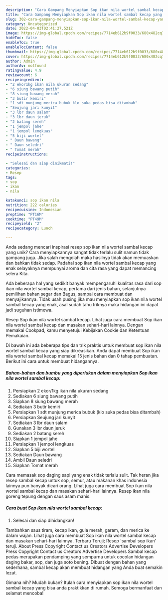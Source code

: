 ```yaml
---
description: "Cara Gampang Menyiapkan Sop ikan nila wortel sambal kecap yang Mantap"
title: "Cara Gampang Menyiapkan Sop ikan nila wortel sambal kecap yang Mantap"
slug: 302-cara-gampang-menyiapkan-sop-ikan-nila-wortel-sambal-kecap-yang-mantap
category: Uncategorized
date: 2022-04-03T02:41:27.521Z
image: https://img-global.cpcdn.com/recipes/7714eb612b9f0033/680x482cq70/sop-ikan-nila-wortel-sambal-kecap-foto-resep-utama.jpg
hideToc: false
enableToc: true
enableTocContent: false
thumbnail: https://img-global.cpcdn.com/recipes/7714eb612b9f0033/680x482cq70/sop-ikan-nila-wortel-sambal-kecap-foto-resep-utama.jpg
cover: https://img-global.cpcdn.com/recipes/7714eb612b9f0033/680x482cq70/sop-ikan-nila-wortel-sambal-kecap-foto-resep-utama.jpg
author: Admin
authorAv: notfound
ratingvalue: 4.9
reviewcount: 6
recipeingredient:
- "2 ekor1kg ikan nila ukuran sedang"
- "6 siung bawang putih"
- "8 siung bawang merah"
- "3 butir kemiri"
- "1 sdt munjung merica bubuk klo suka pedas bisa ditambah"
- "Seujung jari kunyit"
- "3 lbr daun salam"
- "3 lbr daun jeruk"
- "2 batang sereh"
- "1 jempol jahe"
- "1 jempol lengkuas"
- "5 biji wortel"
- " Daun bawang"
- " Daun seledri"
- " Tomat merah"
recipeinstructions:

- "Selesai dan siap dinikmati!"
categories:
- Resep
tags:
- sop
- ikan
- nila

katakunci: sop ikan nila 
nutrition: 222 calories
recipecuisine: Indonesian
preptime: "PT16M"
cooktime: "PT49M"
recipeyield: "2"
recipecategory: Lunch

---
```





Anda sedang mencari inspirasi resep sop ikan nila wortel sambal kecap yang unik? Cara menyiapkannya sangat tidak terlalu sulit namun tidak gampang juga. Jika salah mengolah maka hasilnya tidak akan memuaskan dan bahkan tidak sedap. Padahal sop ikan nila wortel sambal kecap yang enak selayaknya mempunyai aroma dan cita rasa yang dapat memancing selera Kita.





Ada beberapa hal yang sedikit banyak mempengaruhi kualitas rasa dari sop ikan nila wortel sambal kecap, pertama dari jenis bahan, selanjutnya pemilihan bahan segar dan Bagus, sampai cara membuat dan menyajikannya. Tidak usah pusing jika mau menyiapkan sop ikan nila wortel sambal kecap yang enak,      asal sudah tahu triknya maka hidangan ini dapat jadi suguhan istimewa.














Resep Sop ikan nila wortel sambal kecap. Lihat juga cara membuat Sop ikan nila wortel sambal kecap dan masakan sehari-hari lainnya. Dengan memakai Cookpad, kamu menyetujui Kebijakan Cookie dan Ketentuan Pemakaian.






Di bawah ini ada beberapa tips dan trik praktis untuk membuat sop ikan nila wortel sambal kecap yang siap dikreasikan. Anda dapat membuat Sop ikan nila wortel sambal kecap memakai 15 jenis bahan dan 0 tahap pembuatan. Berikut ini cara untuk membuat hidangannya.

<!--inarticleads1-->

##### Bahan-bahan dan bumbu yang diperlukan dalam menyiapkan Sop ikan nila wortel sambal kecap:

1. Persiapkan 2 ekor/1kg ikan nila ukuran sedang
1. Sediakan 6 siung bawang putih
1. Siapkan 8 siung bawang merah
1. Sediakan 3 butir kemiri
1. Persiapkan 1 sdt munjung merica bubuk (klo suka pedas bisa ditambah)
1. Persiapkan Seujung jari kunyit
1. Sediakan 3 lbr daun salam
1. Gunakan 3 lbr daun jeruk
1. Sediakan 2 batang sereh
1. Siapkan 1 jempol jahe
1. Persiapkan 1 jempol lengkuas
1. Siapkan 5 biji wortel
1. Sediakan  Daun bawang
1. Ambil  Daun seledri
1. Siapkan  Tomat merah


Cara memasak sop daging sapi yang enak tidak terlalu sulit. Tak heran jika resep sambal kecap untuk sop, semur, atau makanan khas indonesia lainnya pun banyak dicari orang. Lihat juga cara membuat Sop ikan nila wortel sambal kecap dan masakan sehari-hari lainnya. Resep ikan nila goreng tepung dengan saus asam manis. 

<!--inarticleads2-->

##### Cara buat Sop ikan nila wortel sambal kecap:


1. Selesai dan siap dihidangkan!

Tambahkan saus tiram, kecap ikan, gula merah, garam, dan merica ke dalam wajan. Lihat juga cara membuat Sop ikan nila wortel sambal kecap dan masakan sehari-hari lainnya. Terbaru Teruji; Resep &#39;sambal sop ikan&#39; teruji. About Press Copyright Contact us Creators Advertise Developers Press Copyright Contact us Creators Advertise Developers Sambal kecap pedas merupakan pendamping yang sempurna untuk cocolan hidangan daging bakar, sop, dan juga soto bening. Dibuat dengan bahan yang sederhana, sambal kecap akan membuat hidangan yang Anda buat semakin lezat. 

Gimana nih? Mudah bukan? Itulah cara menyiapkan sop ikan nila wortel sambal kecap yang bisa anda praktikkan di rumah. Semoga bermanfaat dan selamat mencoba!

